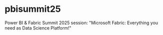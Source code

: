 # pbisummit25
Power BI &amp; Fabric Summit 2025 session: "Microsoft Fabric: Everything you need as Data Science Platform!"
